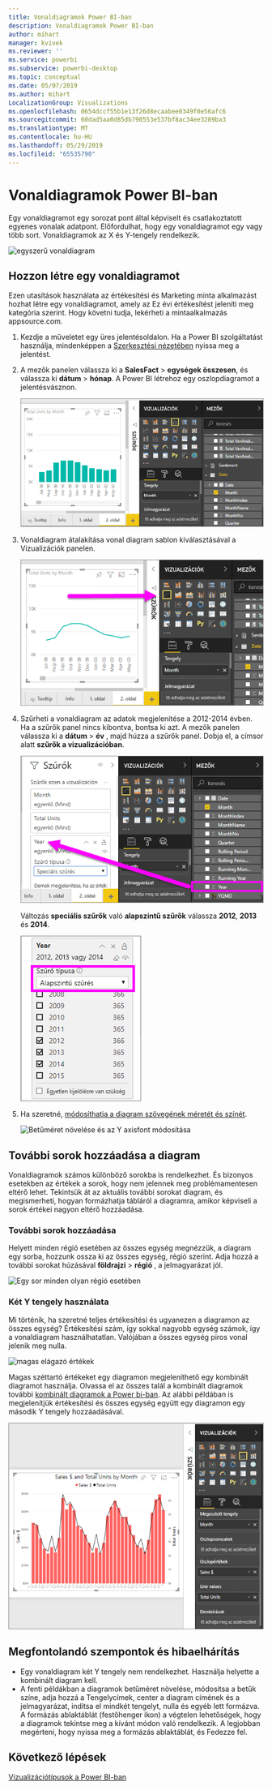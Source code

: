```yaml
---
title: Vonaldiagramok Power BI-ban
description: Vonaldiagramok Power BI-ban
author: mihart
manager: kvivek
ms.reviewer: ''
ms.service: powerbi
ms.subservice: powerbi-desktop
ms.topic: conceptual
ms.date: 05/07/2019
ms.author: mihart
LocalizationGroup: Visualizations
ms.openlocfilehash: 0654dccf55b1e13f26d8ecaabee0349f0e56afc6
ms.sourcegitcommit: 60dad5aa0d85db790553e537bf8ac34ee3289ba3
ms.translationtype: MT
ms.contentlocale: hu-HU
ms.lasthandoff: 05/29/2019
ms.locfileid: "65535790"
---
```

# <a name="line-charts-in-power-bi"></a>Vonaldiagramok Power BI-ban
Egy vonaldiagramot egy sorozat pont által képviselt és csatlakoztatott egyenes vonalak adatpont. Előfordulhat, hogy egy vonaldiagramot egy vagy több sort. Vonaldiagramok az X és Y-tengely rendelkezik. 

![egyszerű vonaldiagram](media/power-bi-line-charts/power-bi-line.png)

## <a name="create-a-line-chart"></a>Hozzon létre egy vonaldiagramot
Ezen utasítások használata az értékesítési és Marketing minta alkalmazást hozhat létre egy vonaldiagramot, amely az Ez évi értékesítést jeleníti meg kategória szerint. Hogy követni tudja, lekérheti a mintaalkalmazás appsource.com.

1. Kezdje a műveletet egy üres jelentésoldalon. Ha a Power BI szolgáltatást használja, mindenképpen a [Szerkesztési nézetében](../service-interact-with-a-report-in-editing-view.md) nyissa meg a jelentést.

2. A mezők panelen válassza ki a **SalesFact** \> **egységek összesen**, és válassza ki **dátum** > **hónap**.  A Power BI létrehoz egy oszlopdiagramot a jelentésvásznon.

    ![Válassza ki a mezők panelen](media/power-bi-line-charts/power-bi-step1.png)

4. Vonaldiagram átalakítása vonal diagram sablon kiválasztásával a Vizualizációk panelen. 

    ![Vonaldiagram átalakítása](media/power-bi-line-charts/power-bi-convert-to-line.png)
   

4. Szűrheti a vonaldiagram az adatok megjelenítése a 2012-2014 évben. Ha a szűrők panel nincs kibontva, bontsa ki azt. A mezők panelen válassza ki a **dátum** \> **év** , majd húzza a szűrők panel. Dobja el, a címsor alatt **szűrők a vizualizációban**. 
     
    ![sor mellett a mezők panelen](media/power-bi-line-charts/power-bi-year-filter.png)

    Változás **speciális szűrők** való **alapszintű szűrők** válassza **2012**, **2013** és **2014**.

    ![Szűrő év](media/power-bi-line-charts/power-bi-filter-year.png)

6. Ha szeretné, [módosíthatja a diagram szövegének méretét és színét](power-bi-visualization-customize-title-background-and-legend.md). 

    ![Betűméret növelése és az Y axisfont módosítása](media/power-bi-line-charts/power-bi-line-3years.png)

## <a name="add-additional-lines-to-the-chart"></a>További sorok hozzáadása a diagram
Vonaldiagramok számos különböző sorokba is rendelkezhet. És bizonyos esetekben az értékek a sorok, hogy nem jelennek meg problémamentesen eltérő lehet. Tekintsük át az aktuális további sorokat diagram, és megismerheti, hogyan formázhatja tábláról a diagramra, amikor képviseli a sorok értékei nagyon eltérő hozzáadása. 

### <a name="add-additional-lines"></a>További sorok hozzáadása
Helyett minden régió esetében az összes egység megnézzük, a diagram egy sorba, hozzunk ossza ki az összes egység, régió szerint. Adja hozzá a további sorokat húzásával **földrajzi** > **régió** , a jelmagyarázat jól.

   ![Egy sor minden olyan régió esetében](media/power-bi-line-charts/power-bi-line-regions.png)


### <a name="use-two-y-axes"></a>Két Y tengely használata
Mi történik, ha szeretné teljes értékesítési és ugyanezen a diagramon az összes egység? Értékesítési szám, így sokkal nagyobb egység számok, így a vonaldiagram használhatatlan. Valójában a összes egység piros vonal jelenik meg nulla.

   ![magas elágazó értékek](media/power-bi-line-charts/power-bi-diverging.png)

Magas széttartó értékeket egy diagramon megjeleníthető egy kombinált diagramot használja. Olvassa el az összes talál a kombinált diagramok további [kombinált diagramok a Power bi-ban](power-bi-visualization-combo-chart.md). Az alábbi példában is megjelenítjük értékesítési és összes egység együtt egy diagramon egy második Y tengely hozzáadásával. 

   ![magas elágazó értékek](media/power-bi-line-charts/power-bi-dual-axes.png)

## <a name="considerations-and-troubleshooting"></a>Megfontolandó szempontok és hibaelhárítás
* Egy vonaldiagram két Y tengely nem rendelkezhet.  Használja helyette a kombinált diagram kell.
* A fenti példákban a diagramok betűméret növelése, módosítsa a betűk színe, adja hozzá a Tengelycímek, center a diagram címének és a jelmagyarázat, indítsa el mindkét tengelyt, nulla és egyéb lett formázva. A formázás ablaktáblát (festőhenger ikon) a végtelen lehetőségek, hogy a diagramok tekintse meg a kívánt módon való rendelkezik. A legjobban megérteni, hogy nyissa meg a formázás ablaktáblát, és Fedezze fel.

## <a name="next-steps"></a>Következő lépések

[Vizualizációtípusok a Power BI-ban](power-bi-visualization-types-for-reports-and-q-and-a.md)


